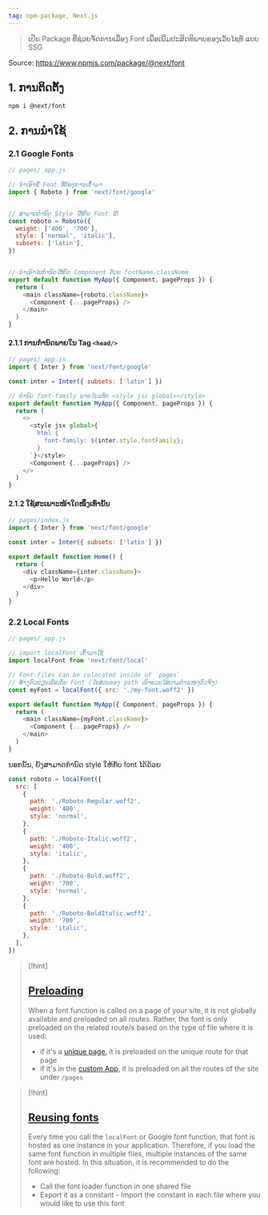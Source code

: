 ```yaml
---
tag: npm-package, Next.js
---
```

> ເປັນ Package ທີ່ຊ່ວຍຈັດການເລື່ອງ Font ເພື່ອເພີ່ມປະສິດທິພາບຂອງເວັບໄຊທ໌ ແບບ SSG

Source: https://www.npmjs.com/package/@next/font

## 1. ການຕິດຕັ້ງ

``` shell
npm i @next/font
```

## 2. ການນຳໃຊ້

### 2.1 Google Fonts
```js
// pages/_app.js

// ນຳເອົາຊື່ Font ທີ່ຕ້ອງການເຂົ້າມາ
import { Roboto } from 'next/font/google'


// ສາມາດກຳນົດ Style ໃຫ້ກັບ Font ໄດ້
const roboto = Roboto({
  weight: ['400', '700'],
  style: ['normal', 'italic'],
  subsets: ['latin'],
})


// ນຳເອົາໄປກຳນົດໃຫ້ກັບ Component ດ້ວຍ fontName.className
export default function MyApp({ Component, pageProps }) {
  return (
    <main className={roboto.className}>
      <Component {...pageProps} />
    </main>
  )
}
```

#### 2.1.1 ການກຳນົດພາຍໃນ Tag `<head/>`
```js
// pages/_app.js
import { Inter } from 'next/font/google'

const inter = Inter({ subsets: ['latin'] })

// ກຳນົດ font-family ພາຍໃນແທັກ <style jsx global></style>
export default function MyApp({ Component, pageProps }) {
  return (
    <>
      <style jsx global>{`
        html {
          font-family: ${inter.style.fontFamily};
        }
      `}</style>
      <Component {...pageProps} />
    </>
  )
}
```

#### 2.1.2 ໃຊ້ສະເພາະໜ້າໃດໜຶ່ງເທົ່ານັ້ນ
```js
// pages/index.js
import { Inter } from 'next/font/google'

const inter = Inter({ subsets: ['latin'] })

export default function Home() {
  return (
    <div className={inter.className}>
      <p>Hello World</p>
    </div>
  )
}
```

### 2.2 Local Fonts
```js
// pages/_app.js

// import localFont ເຂົ້າມາໃຊ້
import localFont from 'next/font/local'

// Font files can be colocated inside of `pages`
// ສ້າງຕົວປ່ຽນເພື່ອເກັບ Font (ໃນສ່ວນຂອງ path ເຮົາຄວນໃສ່ຕາມຕຳແໜ່ງຕົວຈິງ)
const myFont = localFont({ src: './my-font.woff2' })

export default function MyApp({ Component, pageProps }) {
  return (
    <main className={myFont.className}>
      <Component {...pageProps} />
    </main>
  )
}
```

ນອກນັ້ນ, ຍັງສາມາດກຳນົດ style ໃຫ້ກັບ font ໄດ້ດ້ວຍ
```js
const roboto = localFont({
  src: [
    {
      path: './Roboto-Regular.woff2',
      weight: '400',
      style: 'normal',
    },
    {
      path: './Roboto-Italic.woff2',
      weight: '400',
      style: 'italic',
    },
    {
      path: './Roboto-Bold.woff2',
      weight: '700',
      style: 'normal',
    },
    {
      path: './Roboto-BoldItalic.woff2',
      weight: '700',
      style: 'italic',
    },
  ],
})
```

> [!hint] 
> ## [Preloading](https://nextjs.org/docs/basic-features/font-optimization#preloading)
> When a font function is called on a page of your site, it is not globally available and preloaded on all routes. Rather, the font is only preloaded on the related route/s based on the type of file where it is used:
> -   if it's a [unique page](https://nextjs.org/docs/basic-features/pages), it is preloaded on the unique route for that page
>   -   if it's in the [custom App](https://nextjs.org/docs/advanced-features/custom-app), it is preloaded on all the routes of the site under `/pages` 

> [!hint] 
> ## [Reusing fonts](https://nextjs.org/docs/basic-features/font-optimization#reusing-fonts)
> Every time you call the `localFont` or Google font function, that font is hosted as one instance in your application. Therefore, if you load the same font function in multiple files, multiple instances of the same font are hosted. In this situation, it is recommended to do the following:
> -   Call the font loader function in one shared file
>   -   Export it as a constant
>     -   Import the constant in each file where you would like to use this font 




